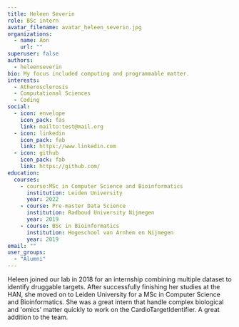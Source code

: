 ```yaml
---
title: Heleen Severin
role: BSc intern
avatar_filename: avatar_heleen_severin.jpg
organizations:
  - name: Aon
    url: ""
superuser: false
authors:
  - heleenseverin
bio: My focus included computing and programmable matter.
interests:
  - Atherosclerosis
  - Computational Sciences
  - Coding
social:
  - icon: envelope
    icon_pack: fas
    link: mailto:test@mail.org
  - icon: linkedin
    icon_pack: fab
    link: https://www.linkedin.com
  - icon: github
    icon_pack: fab
    link: https://github.com/
education:
  courses:
    - course:MSc in Computer Science and Bioinformatics
      institution: Leiden University
      year: 2022
    - course: Pre-master Data Science
      institution: Radboud University Nijmegen
      year: 2019
    - course: BSc in Bioinformatics
      institution: Hogeschool van Arnhem en Nijmegen
      year: 2019
email: ""
user_groups:
  - "Alumni"
---
```

Heleen joined our lab in 2018 for an internship combining multiple dataset to identify druggable targets. After successfully finishing her studies at the HAN, she moved on to Leiden University for a MSc in Computer Science and Bioinformatics. She was a great intern that handle complex biological and 'omics' matter quickly to work on the CardioTargetIdentifier. A great addition to the team.
